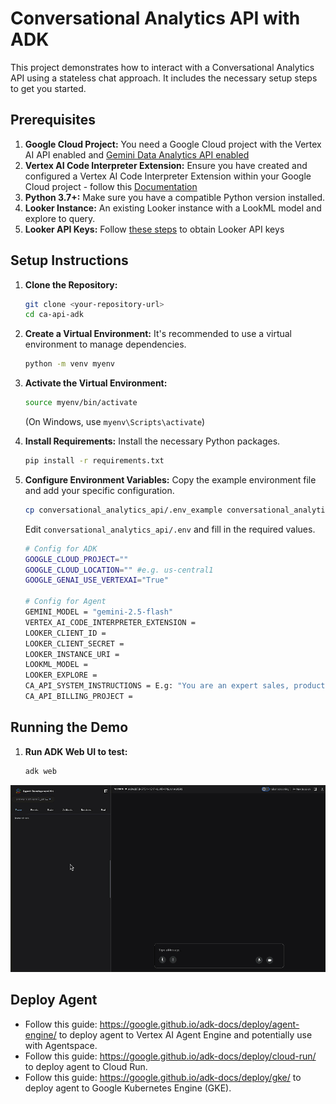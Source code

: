 # Conversational Analytics API with ADK

This project demonstrates how to interact with a Conversational Analytics API using a stateless chat approach. It includes the necessary setup steps to get you started.

## Prerequisites

1.  **Google Cloud Project:** You need a Google Cloud project with the Vertex AI API enabled and [Gemini Data Analytics API enabled](https://cloud.google.com/gemini/docs/conversational-analytics-api/enable-the-api)
2.  **Vertex AI Code Interpreter Extension:** Ensure you have created and configured a Vertex AI Code Interpreter Extension within your Google Cloud project - follow this [Documentation](https://cloud.google.com/vertex-ai/generative-ai/docs/extensions/code-interpreter)
3.  **Python 3.7+:** Make sure you have a compatible Python version installed.
4.  **Looker Instance:** An existing Looker instance with a LookML model and explore to query.
5.  **Looker API Keys:** Follow [these steps](https://cloud.google.com/looker/docs/admin-panel-users-users#api_keys) to obtain Looker API keys

## Setup Instructions

1.  **Clone the Repository:**
    ```bash
    git clone <your-repository-url>
    cd ca-api-adk
    ```

2.  **Create a Virtual Environment:**
    It's recommended to use a virtual environment to manage dependencies.
    ```bash
    python -m venv myenv
    ```

3.  **Activate the Virtual Environment:**
    ```bash
    source myenv/bin/activate
    ```
    (On Windows, use `myenv\Scripts\activate`)

4.  **Install Requirements:**
    Install the necessary Python packages.
    ```bash
    pip install -r requirements.txt
    ```

5.  **Configure Environment Variables:**
    Copy the example environment file and add your specific configuration.
    ```bash
    cp conversational_analytics_api/.env_example conversational_analytics_api/.env
    ```
    Edit `conversational_analytics_api/.env` and fill in the required values.

    ```bash
    # Config for ADK
    GOOGLE_CLOUD_PROJECT=""
    GOOGLE_CLOUD_LOCATION="" #e.g. us-central1
    GOOGLE_GENAI_USE_VERTEXAI="True"

    # Config for Agent
    GEMINI_MODEL = "gemini-2.5-flash"
    VERTEX_AI_CODE_INTERPRETER_EXTENSION = 
    LOOKER_CLIENT_ID = 
    LOOKER_CLIENT_SECRET = 
    LOOKER_INSTANCE_URI = 
    LOOKML_MODEL = 
    LOOKER_EXPLORE = 
    CA_API_SYSTEM_INSTRUCTIONS = E.g: "You are an expert sales, product, and operations analyst for our e-commerce store. Your primary function is to answer questions by querying the 'Order Items' Explore. Always be concise and data-driven. Never generate a chart."
    CA_API_BILLING_PROJECT =
    ```


## Running the Demo

1.  **Run ADK Web UI to test:**
    ```bash
    adk web
    ```

![Running CA API with ADK](ca_api_adk_s.gif)

## Deploy Agent

- Follow this guide: https://google.github.io/adk-docs/deploy/agent-engine/ to deploy agent to Vertex AI Agent Engine and potentially use with Agentspace.
- Follow this guide: https://google.github.io/adk-docs/deploy/cloud-run/ to deploy agent to Cloud Run.
- Follow this guide: https://google.github.io/adk-docs/deploy/gke/ to deploy agent to Google Kubernetes Engine (GKE).
